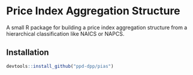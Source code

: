 # Price Index Aggregation Structure

A small R package for building a price index aggregation structure from a hierarchical classification like NAICS or NAPCS. 

## Installation

```r
devtools::install_github("ppd-dpp/pias")
```
